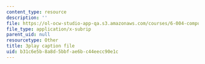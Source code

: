 ```yaml
---
content_type: resource
description: ''
file: https://ol-ocw-studio-app-qa.s3.amazonaws.com/courses/6-004-computation-structures-spring-2017/b31c6e5b8a8d5bbfae6bc44eecc90e1c_Sqhb-TGC4aQ.vtt
file_type: application/x-subrip
parent_uid: null
resourcetype: Other
title: 3play caption file
uid: b31c6e5b-8a8d-5bbf-ae6b-c44eecc90e1c
---
```

